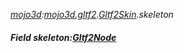 _[mojo3d](../../modules/mojo3d/mojo3d-module.md):[mojo3d.gltf2](../../modules/mojo3d/mojo3d-gltf2.md).[Gltf2Skin](../../modules/mojo3d/mojo3d-gltf2-gltf2skin.md).skeleton_
##### Field skeleton:[Gltf2Node](../../modules/mojo3d/mojo3d-gltf2-gltf2node.md)
